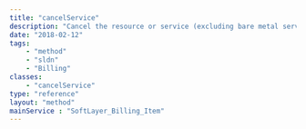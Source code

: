 ```yaml
---
title: "cancelService"
description: "Cancel the resource or service (excluding bare metal servers) for a billing Item. The billing item will be cancelled immediately and reclaim of the resource will begin shortly. "
date: "2018-02-12"
tags:
    - "method"
    - "sldn"
    - "Billing"
classes:
    - "cancelService"
type: "reference"
layout: "method"
mainService : "SoftLayer_Billing_Item"
---
```

